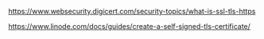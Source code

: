 https://www.websecurity.digicert.com/security-topics/what-is-ssl-tls-https

https://www.linode.com/docs/guides/create-a-self-signed-tls-certificate/
